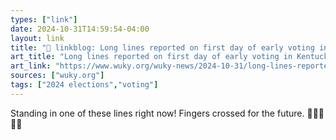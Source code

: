 ```yaml
---
types: ["link"]
date: 2024-10-31T14:59:54-04:00
layout: link
title: "🔗 linkblog: Long lines reported on first day of early voting in Kentucky'"
art_title: "Long lines reported on first day of early voting in Kentucky"
art_link: "https://www.wuky.org/wuky-news/2024-10-31/long-lines-reported-on-first-day-of-early-voting-in-kentucky"
sources: ["wuky.org"]
tags: ["2024 elections","voting"]
---
```

Standing in one of these lines right now! Fingers crossed for the future. 🤞🏻😬🤞🏻
